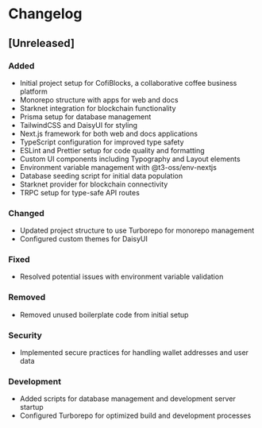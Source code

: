 # Changelog

## [Unreleased]

### Added
- Initial project setup for CofiBlocks, a collaborative coffee business platform
- Monorepo structure with apps for web and docs
- Starknet integration for blockchain functionality
- Prisma setup for database management
- TailwindCSS and DaisyUI for styling
- Next.js framework for both web and docs applications
- TypeScript configuration for improved type safety
- ESLint and Prettier setup for code quality and formatting
- Custom UI components including Typography and Layout elements
- Environment variable management with @t3-oss/env-nextjs
- Database seeding script for initial data population
- Starknet provider for blockchain connectivity
- TRPC setup for type-safe API routes

### Changed
- Updated project structure to use Turborepo for monorepo management
- Configured custom themes for DaisyUI

### Fixed
- Resolved potential issues with environment variable validation

### Removed
- Removed unused boilerplate code from initial setup

### Security
- Implemented secure practices for handling wallet addresses and user data

### Development
- Added scripts for database management and development server startup
- Configured Turborepo for optimized build and development processes

